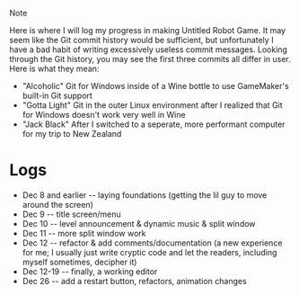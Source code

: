 > [!NOTE]
> Here is where I will log my progress in making Untitled Robot Game. It may seem like the Git commit history would be sufficient, but unfortunately I have a bad habit of writing excessively useless commit messages.
Looking through the Git history, you may see the first three commits all differ in user. Here is what they mean:
> - "Alcoholic" Git for Windows inside of a Wine bottle to use GameMaker's built-in Git support
> - "Gotta Light" Git in the outer Linux environment after I realized that Git for Windows doesn't work very well in Wine
> - "Jack Black" After I switched to a seperate, more performant computer for my trip to New Zealand

# Logs
- Dec 8 and earlier -- laying foundations (getting the lil guy to move around the screen)
- Dec 9 -- title screen/menu
- Dec 10 -- level announcement & dynamic music & split window
- Dec 11 -- more split window work
- Dec 12 -- refactor & add comments/documentation (a new experience for me; I usually just write cryptic code and let the readers, including myself sometimes, decipher it)
- Dec 12-19 -- finally, a working editor
- Dec 26 -- add a restart button, refactors, animation changes
